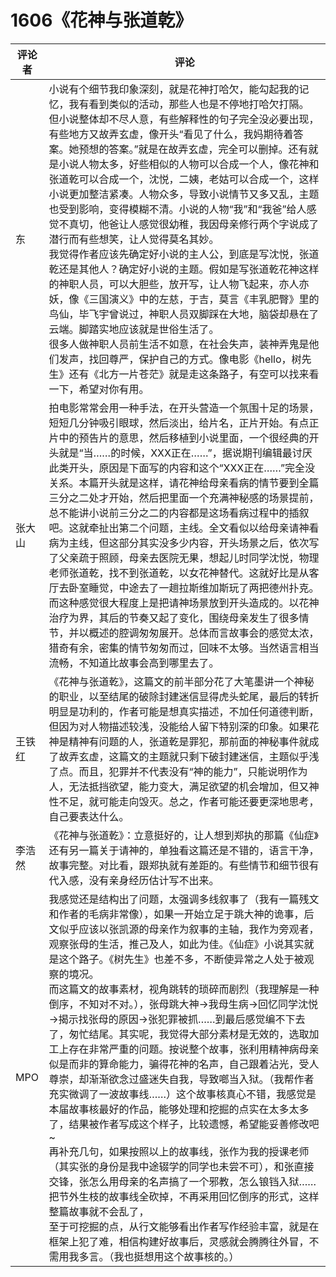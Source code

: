 # 1606《花神与张道乾》

评论者 | 评论 |
|---|---|
东|小说有个细节我印象深刻，就是花神打哈欠，能勾起我的记忆，我有看到类似的活动，那些人也是不停地打哈欠打隔。<br/>但小说整体却不尽人意，有些解释性的句子完全没必要出现，有些地方又故弄玄虚，像开头“看见了什么，我妈期待着答案。她预想的答案。”就是在故弄玄虚，完全可以删掉。还有就是小说人物太多，好些相似的人物可以合成一个人，像花神和张道乾可以合成一个，沈悦，二姨，老姑可以合成一个，这样小说更加整洁紧凑。人物众多，导致小说情节又多又乱，主题也受到影响，变得模糊不清。小说的人物“我”和“我爸”给人感觉不真切，他爸让人感觉很幼稚，我因母亲修行两个字说成了潜行而有些想笑，让人觉得莫名其妙。<br/>我觉得作者应该先确定好小说的主人公，到底是写沈悦，张道乾还是其他人？确定好小说的主题。假如是写张道乾花神这样的神职人员，可以大胆些，放开写，让人物飞起来，亦人亦妖，像《三国演义》中的左慈，于吉，莫言《丰乳肥臀》里的鸟仙，毕飞宇曾说过，神职人员双脚踩在大地，脑袋却悬在了云端。脚踏实地应该就是世俗生活了。<br/>很多人做神职人员前生活不如意，在社会失声，装神弄鬼是他们发声，找回尊严，保护自己的方式。像电影《hello，树先生》还有《北方一片苍茫》就是走这条路子，有空可以找来看一下，希望对你有用。
张大山|拍电影常常会用一种手法，在开头营造一个氛围十足的场景，短短几分钟吸引眼球，然后淡出，给片名，正片开始。有点正片中的预告片的意思，然后移植到小说里面，一个很经典的开头就是“当……的时候，XXX正在……”，据说期刊编辑最讨厌此类开头，原因是下面写的内容和这个“XXX正在……”完全没关系。本篇开头就是这样，请花神给母亲看病的情节要到全篇三分之二处才开始，然后把里面一个充满神秘感的场景提前，总不能讲小说前三分之二的内容都是这场看病过程中的插叙吧。这就牵扯出第二个问题，主线。全文看似以给母亲请神看病为主线，但这部分其实没多少内容，开头场景之后，依次写了父亲疏于照顾，母亲去医院无果，想起儿时同学沈悦，物理老师张道乾，找不到张道乾，以女花神替代。这就好比是从客厅去卧室睡觉，中途去了一趟拉斯维加斯玩了两把德州扑克。而这种感觉很大程度上是把请神场景放到开头造成的。以花神治疗为界，其后的节奏又起了变化，围绕母亲发生了很多情节，并以概述的腔调匆匆展开。总体而言故事会的感觉太浓，猎奇有余，密集的情节匆匆而过，回味不太够。当然语言相当流畅，不知道比故事会高到哪里去了。
王铁红|《花神与张道乾》，这篇文的前半部分花了大笔墨讲一个神秘的职业，以至结尾的破除封建迷信显得虎头蛇尾，最后的转折明显是功利的，作者可能是想真实描述，不加任何道德判断，但因为对人物描述较浅，没能给人留下特别深的印象。如果花神是精神有问题的人，张道乾是罪犯，那前面的神秘事件就成了故弄玄虚，这篇文的主题就只剩下破封建迷信，主题似乎浅了点。而且，犯罪并不代表没有“神的能力”，只能说明作为人，无法抵挡欲望，能力变大，满足欲望的机会增加，但又神性不足，就可能走向毁灭。总之，作者可能还要更深地思考，自己要表达什么。
李浩然|《花神与张道乾》：立意挺好的，让人想到郑执的那篇《仙症》还有另一篇关于请神的，单独看这篇还是不错的，语言干净，故事完整。对比看，跟郑执就有差距的。有些情节和细节很有代入感，没有亲身经历估计写不出来。
MPO|我感觉还是结构出了问题，太强调多线叙事了（我有一篇残文和作者的毛病非常像），如果一开始立足于跳大神的诡事，后文似乎应该以张凯源的母亲作为叙事的主轴，我作为旁观者，观察张母的生活，推己及人，如此为佳。《仙症》小说其实就是这个路子。《树先生》也差不多，不断使异常之人处于被观察的境况。<br/>而这篇文的故事素材，视角跳转的琐碎而剧烈（我理解是一种倒序，不知对不对。），张母跳大神→我母生病→回忆同学沈悦→揭示找张母的原因→张犯罪被抓……到最后感觉编不下去了，匆忙结尾。其实呢，我觉得大部分素材是无效的，选取加工上存在非常严重的问题。按说整个故事，张利用精神病母亲似是而非的算命能力，骗得花神的名声，自己跟着沾光，受人尊崇，却渐渐欲念过盛迷失自我，导致啷当入狱。（我帮作者充实微调了一波故事线……）这个故事核真心不错，我感觉是本届故事核最好的作品，能够处理和挖掘的点实在太多太多了，结果被作者写成这个样子，比较遗憾，希望能妥善修改吧~<br/>再补充几句，如果按照以上的故事线，张作为我的授课老师（其实张的身份是我中途辍学的同学也未尝不可），和张直接交锋，张怎么用母亲的名声搞了一个邪教，怎么锒铛入狱……把节外生枝的故事线全砍掉，不再采用回忆倒序的形式，这样整篇故事就不会乱了，<br/>至于可挖掘的点，从行文能够看出作者写作经验丰富，就是在框架上犯了难，相信构建好故事后，灵感就会腾腾往外冒，不需用我多言。（我也挺想用这个故事核的。）
